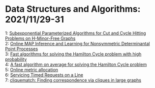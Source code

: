 # Data Structures and Algorithms: 2021/11/29-31  
1: [Subexponential Parameterized Algorithms for Cut and Cycle Hitting  Problems on H-Minor-Free Graphs](https://doi.org/10.48550/arXiv.2111.14196)  
2: [Online MAP Inference and Learning for Nonsymmetric Determinantal Point  Processes](https://doi.org/10.48550/arXiv.2111.14674)  
3: [Fast algorithms for solving the Hamilton Cycle problem with high  probability](https://doi.org/10.48550/arXiv.2111.14759)  
4: [A fast algorithm on average for solving the Hamilton Cycle problem](https://doi.org/10.48550/arXiv.2111.14771)  
5: [Online metric allocation](https://doi.org/10.48550/arXiv.2111.15169)  
6: [Servicing Timed Requests on a Line](https://doi.org/10.48550/arXiv.2111.15434)  
7: [cliquematch: Finding correspondence via cliques in large graphs](https://doi.org/10.48550/arXiv.2112.00004)  